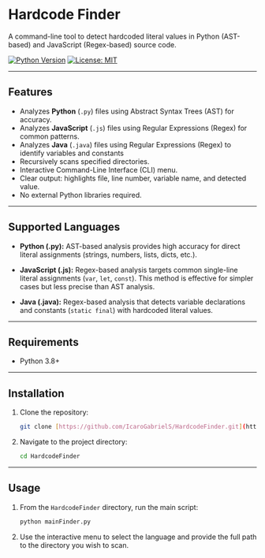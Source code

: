 # Hardcode Finder

A command-line tool to detect hardcoded literal values in Python (AST-based) and JavaScript (Regex-based) source code.

[![Python Version](https://img.shields.io/badge/python-3.8+-blue.svg)](https://www.python.org/downloads/)
[![License: MIT](https://img.shields.io/badge/License-MIT-yellow.svg)](LICENSE)

---

## Features

* Analyzes **Python** (`.py`) files using Abstract Syntax Trees (AST) for accuracy.
* Analyzes **JavaScript** (`.js`) files using Regular Expressions (Regex) for common patterns.
* Analyzes **Java** (`.java`) files using Regular Expressions (Regex) to identify variables and constants
* Recursively scans specified directories.
* Interactive Command-Line Interface (CLI) menu.
* Clear output: highlights file, line number, variable name, and detected value.
* No external Python libraries required.

---

## Supported Languages

* **Python (.py):** AST-based analysis provides high accuracy for direct literal assignments (strings, numbers, lists, dicts, etc.).

* **JavaScript (.js):** Regex-based analysis targets common single-line literal assignments (`var`, `let`, `const`). This method is effective for simpler cases but less precise than AST analysis.

* **Java (.java):** Regex-based analysis that detects variable declarations and constants (`static final`) with hardcoded literal values.

---

## Requirements

* Python 3.8+

---

## Installation

1.  Clone the repository:
    ```bash
    git clone [https://github.com/IcaroGabrielS/HardcodeFinder.git](https://github.com/IcaroGabrielS/HardcodeFinder.git)
    ```


2.  Navigate to the project directory:
    ```bash
    cd HardcodeFinder
    ```

---

## Usage

1.  From the `HardcodeFinder` directory, run the main script:
    ```bash
    python mainFinder.py
    ```

2.  Use the interactive menu to select the language and provide the full path to the directory you wish to scan.

